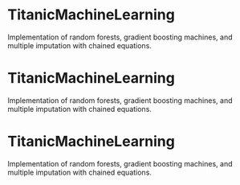# TitanicMachineLearning
Implementation of random forests, gradient boosting machines, and multiple imputation with chained equations.
# TitanicMachineLearning
Implementation of random forests, gradient boosting machines, and multiple imputation with chained equations.
# TitanicMachineLearning
Implementation of random forests, gradient boosting machines, and multiple imputation with chained equations.
